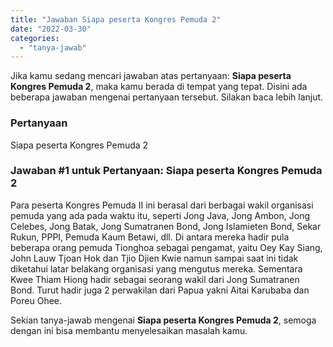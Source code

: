 ```yaml
---
title: "Jawaban Siapa peserta Kongres Pemuda 2"
date: "2022-03-30"
categories: 
  - "tanya-jawab"
---
```


Jika kamu sedang mencari jawaban atas pertanyaan: **Siapa peserta Kongres Pemuda 2**, maka kamu berada di tempat yang tepat. Disini ada beberapa jawaban mengenai pertanyaan tersebut. Silakan baca lebih lanjut.

### Pertanyaan

Siapa peserta Kongres Pemuda 2

### Jawaban #1 untuk Pertanyaan: Siapa peserta Kongres Pemuda 2

Para peserta Kongres Pemuda II ini berasal dari berbagai wakil organisasi pemuda yang ada pada waktu itu, seperti Jong Java, Jong Ambon, Jong Celebes, Jong Batak, Jong Sumatranen Bond, Jong Islamieten Bond, Sekar Rukun, PPPI, Pemuda Kaum Betawi, dll. Di antara mereka hadir pula beberapa orang pemuda Tionghoa sebagai pengamat, yaitu Oey Kay Siang, John Lauw Tjoan Hok dan Tjio Djien Kwie namun sampai saat ini tidak diketahui latar belakang organisasi yang mengutus mereka. Sementara Kwee Thiam Hiong hadir sebagai seorang wakil dari Jong Sumatranen Bond. Turut hadir juga 2 perwakilan dari Papua yakni Aitai Karubaba dan Poreu Ohee.  

Sekian tanya-jawab mengenai **Siapa peserta Kongres Pemuda 2**, semoga dengan ini bisa membantu menyelesaikan masalah kamu.
